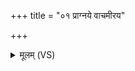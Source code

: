 +++
title = "०१ प्राग्नये वाचमीरय"

+++
<details><summary>मूलम् (VS)</summary>

प्राग्नये॒ वाच॑मीरय वृष॒भाय॑ क्षिती॒नाम्।  
स नः॑ पर्ष॒दति॒ द्विषः॑ ॥
</details>